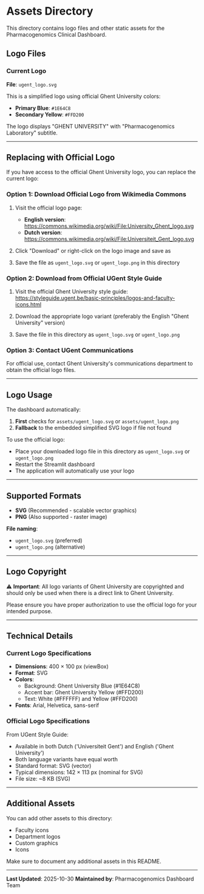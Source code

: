 # Assets Directory

This directory contains logo files and other static assets for the Pharmacogenomics Clinical Dashboard.

## Logo Files

### Current Logo

**File**: `ugent_logo.svg`

This is a simplified logo using official Ghent University colors:
- **Primary Blue**: `#1E64C8`
- **Secondary Yellow**: `#FFD200`

The logo displays "GHENT UNIVERSITY" with "Pharmacogenomics Laboratory" subtitle.

---

## Replacing with Official Logo

If you have access to the official Ghent University logo, you can replace the current logo:

### Option 1: Download Official Logo from Wikimedia Commons

1. Visit the official logo page:
   - **English version**: https://commons.wikimedia.org/wiki/File:University_Ghent_logo.svg
   - **Dutch version**: https://commons.wikimedia.org/wiki/File:Universiteit_Gent_logo.svg

2. Click "Download" or right-click on the logo image and save as

3. Save the file as `ugent_logo.svg` or `ugent_logo.png` in this directory

### Option 2: Download from Official UGent Style Guide

1. Visit the official Ghent University style guide:
   https://styleguide.ugent.be/basic-principles/logos-and-faculty-icons.html

2. Download the appropriate logo variant (preferably the English "Ghent University" version)

3. Save the file in this directory as `ugent_logo.svg` or `ugent_logo.png`

### Option 3: Contact UGent Communications

For official use, contact Ghent University's communications department to obtain the official logo files.

---

## Logo Usage

The dashboard automatically:
1. **First** checks for `assets/ugent_logo.svg` or `assets/ugent_logo.png`
2. **Fallback** to the embedded simplified SVG logo if file not found

To use the official logo:
- Place your downloaded logo file in this directory as `ugent_logo.svg` or `ugent_logo.png`
- Restart the Streamlit dashboard
- The application will automatically use your logo

---

## Supported Formats

- **SVG** (Recommended - scalable vector graphics)
- **PNG** (Also supported - raster image)

**File naming**:
- `ugent_logo.svg` (preferred)
- `ugent_logo.png` (alternative)

---

## Logo Copyright

⚠️ **Important**: All logo variants of Ghent University are copyrighted and should only be used when there is a direct link to Ghent University.

Please ensure you have proper authorization to use the official logo for your intended purpose.

---

## Technical Details

### Current Logo Specifications

- **Dimensions**: 400 × 100 px (viewBox)
- **Format**: SVG
- **Colors**:
  - Background: Ghent University Blue (#1E64C8)
  - Accent bar: Ghent University Yellow (#FFD200)
  - Text: White (#FFFFFF) and Yellow (#FFD200)
- **Fonts**: Arial, Helvetica, sans-serif

### Official Logo Specifications

From UGent Style Guide:
- Available in both Dutch ('Universiteit Gent') and English ('Ghent University')
- Both language variants have equal worth
- Standard format: SVG (vector)
- Typical dimensions: 142 × 113 px (nominal for SVG)
- File size: ~8 KB (SVG)

---

## Additional Assets

You can add other assets to this directory:
- Faculty icons
- Department logos
- Custom graphics
- Icons

Make sure to document any additional assets in this README.

---

**Last Updated**: 2025-10-30
**Maintained by**: Pharmacogenomics Dashboard Team
